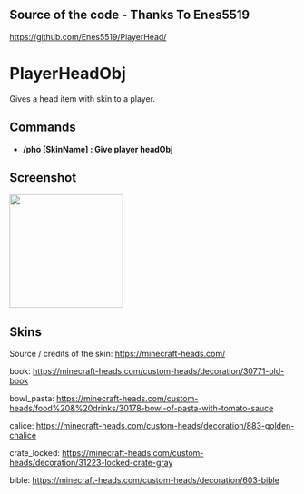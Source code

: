 ## Source of the code - Thanks To Enes5519
https://github.com/Enes5519/PlayerHead/

# PlayerHeadObj
Gives a head item with skin to a player.   
  
## Commands  
- **/pho [SkinName] : Give player headObj**
  
## Screenshot 
<img height=200 src="https://i.ibb.co/9wq4s7R/playerheadobj-V1.png" />

## Skins
Source / credits of the skin: https://minecraft-heads.com/

book: https://minecraft-heads.com/custom-heads/decoration/30771-old-book

bowl_pasta: https://minecraft-heads.com/custom-heads/food%20&%20drinks/30178-bowl-of-pasta-with-tomato-sauce

calice: https://minecraft-heads.com/custom-heads/decoration/883-golden-chalice

crate_locked: https://minecraft-heads.com/custom-heads/decoration/31223-locked-crate-gray

bible: https://minecraft-heads.com/custom-heads/decoration/603-bible